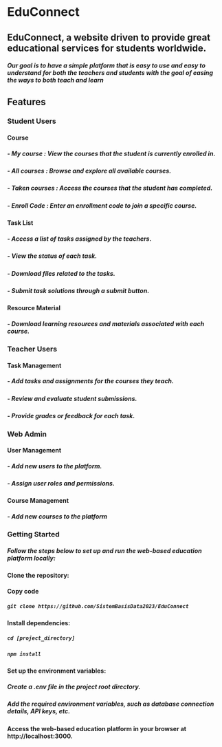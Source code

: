 # EduConnect

## EduConnect, a website driven to provide great educational services for students worldwide.

##### Our goal is to have a simple platform that is easy to use and easy to understand for both the teachers and students with the goal of easing the ways to both teach and learn

## Features

### Student Users

#### Course
##### - My course      : View the courses that the student is currently enrolled in.
##### - All courses    : Browse and explore all available courses.
##### - Taken courses  : Access the courses that the student has completed.
##### - Enroll Code    : Enter an enrollment code to join a specific course.

#### Task List
##### - Access a list of tasks assigned by the teachers.
##### - View the status of each task.
##### - Download files related to the tasks.
##### - Submit task solutions through a submit button.

#### Resource Material
##### - Download learning resources and materials associated with each course.

### Teacher Users

#### Task Management
##### - Add tasks and assignments for the courses they teach.
##### - Review and evaluate student submissions.
##### - Provide grades or feedback for each task.

### Web Admin

#### User Management
##### - Add new users to the platform.
##### - Assign user roles and permissions.
#### Course Management
##### - Add new courses to the platform

### Getting Started
##### Follow the steps below to set up and run the web-based education platform locally:

#### Clone the repository:

#### Copy code
##### `git clone https://github.com/SistemBasisData2023/EduConnect`

#### Install dependencies:

##### `cd [project_directory]`
##### `npm install`

#### Set up the environment variables:
##### Create a .env file in the project root directory.
##### Add the required environment variables, such as database connection details, API keys, etc.

#### Access the web-based education platform in your browser at http://localhost:3000.
